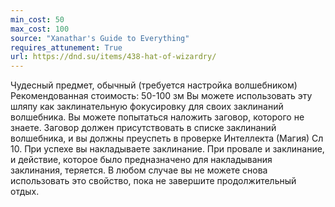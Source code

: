 ```yaml
---
min_cost: 50
max_cost: 100
source: "Xanathar's Guide to Everything"
requires_attunement: True
url: https://dnd.su/items/438-hat-of-wizardry/
---
```


Чудесный предмет, обычный (требуется настройка волшебником)
Рекомендованная стоимость: 50-100 зм
Вы можете использовать эту шляпу как заклинательную фокусировку для своих заклинаний волшебника.
Вы можете попытаться наложить заговор, которого не знаете. Заговор должен присутствовать в списке заклинаний волшебника, и вы должны преуспеть в проверке Интеллекта (Магия) Сл 10. При успехе вы накладываете заклинание. При провале и заклинание, и действие, которое было предназначено для накладывания заклинания, теряется. В любом случае вы не можете снова использовать это свойство, пока не завершите продолжительный отдых.